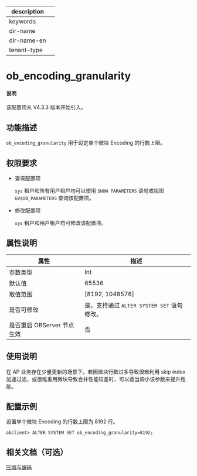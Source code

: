 |description||
|---|---|
|keywords||
|dir-name||
|dir-name-en||
|tenant-type||

# ob_encoding_granularity

<main id="notice" type='explain'>
  <h4>说明</h4>
  <p>该配置项从 V4.3.3 版本开始引入。</p>
</main>

## 功能描述

`ob_encoding_granularity` 用于设定单个微块 Encoding 的行数上限。

## 权限要求

* 查询配置项

  `sys` 租户和所有用户租户均可以使用 `SHOW PARAMETERS` 语句或视图 `GV$OB_PARAMETERS` 查询该配置项。

* 修改配置项

  `sys` 租户和用户租户均可修改该配置项。

## 属性说明

| **属性**  |    **描述**  |
|-----------|---------------|
| 参数类型    |    Int              |
| 默认值      |  65536  |
| 取值范围    |  [8192, 1048576]              |
| 是否可修改 | 是，支持通过 `ALTER SYSTEM SET` 语句修改。|
| 是否重启 OBServer 节点生效 | 否 |

## 使用说明

在 AP 业务存在少量更新的场景下，若因微块行数过多导致很难利用 skip index 加速过滤，或很难重用微块导致合并性能较差时，可以适当调小该参数来提升性能。

## 配置示例

设置单个微块 Encoding 的行数上限为 8192 行。

```shell
obclient> ALTER SYSTEM SET ob_encoding_granularity=8192;
```

## 相关文档（可选）

[压缩与编码](../../../../700.reference/100.oceanbase-database-concepts/900.storage-architecture/200.data-storage/400.compression-and-encoding.md)
